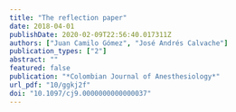 ```yaml
---
title: "The reflection paper"
date: 2018-04-01
publishDate: 2020-02-09T22:56:40.017311Z
authors: ["Juan Camilo Gómez", "José Andrés Calvache"]
publication_types: ["2"]
abstract: ""
featured: false
publication: "*Colombian Journal of Anesthesiology*"
url_pdf: "10/ggkj2f"
doi: "10.1097/cj9.0000000000000037"
---
```


